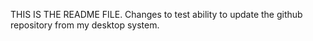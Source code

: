 THIS IS THE README FILE. Changes to test ability to update the github repository from my desktop system. 